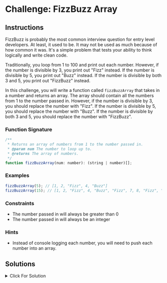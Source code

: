 # Challenge: FizzBuzz Array

## Instructions

FizzBuzz is probably the most common interview question for entry level developers. At least, it used to be. It may not be used as much because of how common it was. It's a simple problem that tests your ability to think logically and write clean code.

Traditionally, you loop from 1 to 100 and print out each number. However, if the number is divisible by 3, you print out "Fizz" instead. If the number is divisible by 5, you print out "Buzz" instead. If the number is divisible by both 3 and 5, you print out "FizzBuzz" instead.

In this challenge, you will write a function called `fizzBuzzArray` that takes in a number and returns an array. The array should contain all the numbers from 1 to the number passed in. However, if the number is divisible by 3, you should replace the number with "Fizz". If the number is divisible by 5, you should replace the number with "Buzz". If the number is divisible by both 3 and 5, you should replace the number with "FizzBuzz".

### Function Signature

```js
/**
 * Returns an array of numbers from 1 to the number passed in.
 * @param num The number to loop up to.
 * @returns The array of numbers.
 */
function fizzBuzzArray(num: number): (string | number)[];
```

### Examples

```js
fizzBuzzArray(5); // [1, 2, "Fizz", 4, "Buzz"]
fizzBuzzArray(15); // [1, 2, "Fizz", 4, "Buzz", "Fizz", 7, 8, "Fizz", "Buzz", 11, "Fizz", 13, 14, "FizzBuzz"]
```

### Constraints

- The number passed in will always be greater than 0
- The number passed in will always be an integer

### Hints

- Instead of console logging each number, you will need to push each number into an array.

## Solutions

<details>
  <summary>Click For Solution</summary>

```js
export function fizzBuzzArray(num: number): (string | number)[] {
  const arr = [];

  for (let i = 1; i <= num; i++) {
    if (i % 3 === 0 && i % 5 === 0) {
      arr.push('FizzBuzz');
    } else if (i % 3 === 0) {
      arr.push('Fizz');
    } else if (i % 5 === 0) {
      arr.push('Buzz');
    } else {
      arr.push(i);
    }
  }

  return arr;
}
```

### Explanation

- Create an empty array to store our results.
- Loop from 1 to the number passed in.
- Check if the number is divisible by both 3 and 5 first. If it is, we push "FizzBuzz" into the array.
- If it's not, we check if the number is divisible by 3. If it is, we push "Fizz" into the array.
- If it's not, we check if the number is divisible by 5. If it is, we push "Buzz" into the array.
- If it's not, we push the number into the array.
- Return the array.

</details>
